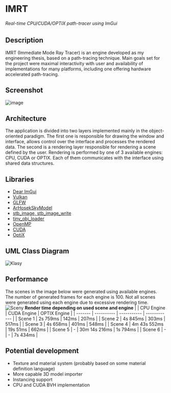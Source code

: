 # IMRT
###### Real-time CPU/CUDA/OPTIX path-tracer using ImGui
## Description
IMRT (Immediate Mode Ray Tracer) is an engine developed as my engineering thesis, based on a path-tracing technique. Main goals set for the project were maximal interactivity with user and availability of implementations for many platforms, including one offering hardware accelerated path-tracing.
## Screenshot
![image](https://github.com/wm1511/IMRT/assets/72276813/a01183ce-49d3-464c-9026-97f728343f02)
## Architecture
The application is divided into two layers implemented mainly in the object-oriented paradigm. The first one is responsible for drawing the window and interface, allows control over the interface and processes the rendered data. The second is a rendering layer responsible for rendering a 
scene defined by the user. Rendering is performed by one of 3 available engines: CPU, CUDA or OPTIX. Each of them communicates with the interface using shared data structures.
## Libraries
* [Dear ImGui](https://github.com/ocornut/imgui)
* [Vulkan](https://www.vulkan.org/)
* [GLFW](https://github.com/glfw/glfw)
* [ArHosekSkyModel](https://cgg.mff.cuni.cz/projects/SkylightModelling/)
* [stb_image, stb_image_write](https://github.com/nothings/stb)
* [tiny_obj_loader](https://github.com/tinyobjloader/tinyobjloader)
* [OpenMP](https://www.openmp.org/)
* [CUDA](https://developer.nvidia.com/cuda-toolkit)
* [OptiX](https://developer.nvidia.com/rtx/ray-tracing/optix)
## UML Class Diagram
![Klasy](https://github.com/wm1511/IMRT/assets/72276813/4f8317cb-10b9-4a2e-ba67-ed1f5370ac8e)
## Performance
The scenes in the image below were generated using available engines. The number of generated frames for each engine is 100. Not all scenes were generated using each engine due to excessive rendering time.
![Sceny](https://github.com/wm1511/IMRT/assets/72276813/1300cc6f-0980-4678-b63a-4a3f602951ec)
**Render time depending on used scene and engine**
|         | CPU Engine | CUDA Engine | OPTIX Engine |
| ------- | ---------- | ----------- | ------------ |
| Scene 1 | 2s 759ms | 142ms | 207ms |
| Scene 2 | 4s 845ms | 303ms | 517ms |
| Scene 3 | 4s 658ms | 401ms | 548ms |
| Scene 4 | 4m 43s 552ms | 19s 51ms | 662ms |
| Scene 5 | - | 30m 14s 216ms | 1s 794ms |
| Scene 6 | - | - | 7s 434ms |
## Potential development
* Texture and material system (probably based on some material definition language)
* More capable 3D model importer
* Instancing support
* CPU and CUDA BVH implementation
